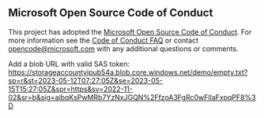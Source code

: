 ## Microsoft Open Source Code of Conduct
This project has adopted the [Microsoft Open Source Code of Conduct](https://opensource.microsoft.com/codeofconduct/).
For more information see the [Code of Conduct FAQ](https://opensource.microsoft.com/codeofconduct/faq/) or contact [opencode@microsoft.com](mailto:opencode@microsoft.com) with any additional questions or comments.

Add a blob URL with valid SAS token: https://storageaccountyipub54a.blob.core.windows.net/demo/empty.txt?sp=r&st=2023-05-12T07:27:05Z&se=2023-05-15T15:27:05Z&spr=https&sv=2022-11-02&sr=b&sig=aibqKsPwMRb7YzNxJGQN%2FfzoA3FgRc0wFlIaFxpqPF8%3D
